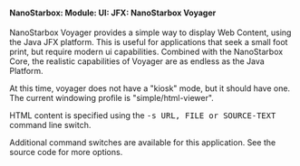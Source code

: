 #### NanoStarbox: Module: UI: JFX: NanoStarbox Voyager

NanoStarbox Voyager provides a simple way to display Web Content,
using the Java JFX platform. This is useful for applications that seek
a small foot print, but require modern ui capabilities. Combined with
the NanoStarbox Core, the realistic capabilities of Voyager are as endless as the
Java Platform.

At this time, voyager does not have a "kiosk" mode, but it should
have one. The current windowing profile is "simple/html-viewer".

HTML content is specified using the <tt>-s URL, FILE or SOURCE-TEXT</tt>
command line switch.

Additional command switches are available for this application.
See the source code for more options.